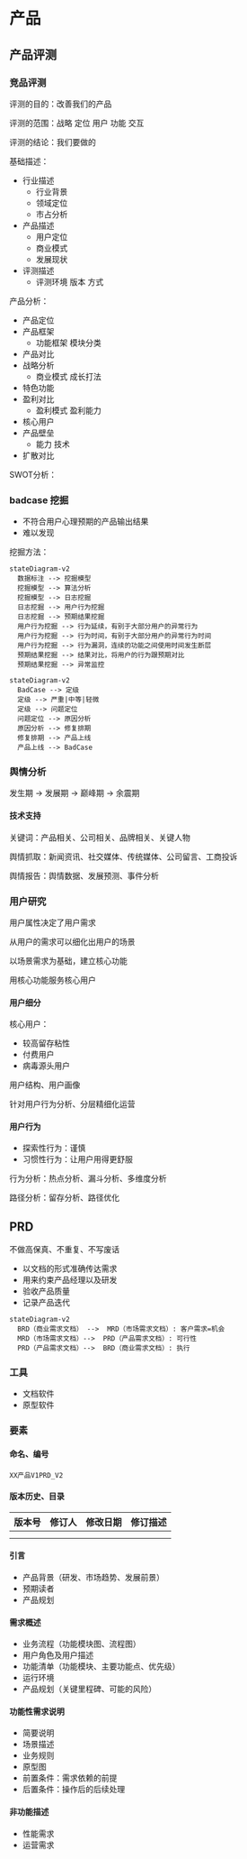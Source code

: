 # 产品

## 产品评测

### 竞品评测

评测的目的：改善我们的产品

评测的范围：战略 定位 用户 功能 交互

评测的结论：我们要做的

基础描述：

- 行业描述
  - 行业背景
  - 领域定位
  - 市占分析
- 产品描述
  - 用户定位
  - 商业模式
  - 发展现状
- 评测描述
  - 评测环境 版本 方式

产品分析：

- 产品定位
- 产品框架
  - 功能框架 模块分类
- 产品对比
- 战略分析
  - 商业模式 成长打法
- 特色功能
- 盈利对比
  - 盈利模式 盈利能力
- 核心用户
- 产品壁垒
  - 能力 技术
- 扩散对比

SWOT分析：

### badcase 挖掘

- 不符合用户心理预期的产品输出结果
- 难以发现

挖掘方法：

```mermaid
stateDiagram-v2
  数据标注 --> 挖掘模型
  挖掘模型 --> 算法分析
  挖掘模型 --> 日志挖掘
  日志挖掘 --> 用户行为挖掘
  日志挖掘 --> 预期结果挖掘
  用户行为挖掘 --> 行为延续，有别于大部分用户的异常行为
  用户行为挖掘 --> 行为时间，有别于大部分用户的异常行为时间
  用户行为挖掘 --> 行为漏洞，连续的功能之间使用时间发生断层
  预期结果挖掘 --> 结果对比，将用户的行为跟预期对比
  预期结果挖掘 --> 异常监控
```

```mermaid
stateDiagram-v2
  BadCase --> 定级
  定级 --> 严重|中等|轻微
  定级 --> 问题定位
  问题定位 --> 原因分析
  原因分析 --> 修复排期
  修复排期 --> 产品上线
  产品上线 --> BadCase
```

### 舆情分析

发生期 -> 发展期 -> 巅峰期 -> 余震期

#### 技术支持

关键词：产品相关、公司相关、品牌相关、关键人物

舆情抓取：新闻资讯、社交媒体、传统媒体、公司留言、工商投诉

舆情报告：舆情数据、发展预测、事件分析

### 用户研究

用户属性决定了用户需求

从用户的需求可以细化出用户的场景

以场景需求为基础，建立核心功能

用核心功能服务核心用户

#### 用户细分

核心用户：

- 较高留存粘性
- 付费用户
- 病毒源头用户

用户结构、用户画像

针对用户行为分析、分层精细化运营

#### 用户行为

- 探索性行为：谨慎
- 习惯性行为：让用户用得更舒服

行为分析：热点分析、漏斗分析、多维度分析

路径分析：留存分析、路径优化

## PRD

不做高保真、不重复、不写废话

- 以文档的形式准确传达需求
- 用来约束产品经理以及研发
- 验收产品质量
- 记录产品迭代

```mermaid
stateDiagram-v2
  BRD（商业需求文档） -->  MRD（市场需求文档）: 客户需求=机会
  MRD（市场需求文档）-->  PRD（产品需求文档）: 可行性
  PRD（产品需求文档）-->  BRD（商业需求文档）: 执行
```

### 工具

- 文档软件
- 原型软件

### 要素

#### 命名、编号

`XX产品V1PRD_V2`

#### 版本历史、目录

版本号 | 修订人 | 修改日期 | 修订描述
-|-|-|-
|||
|||

#### 引言

- 产品背景（研发、市场趋势、发展前景）
- 预期读者
- 产品规划

#### 需求概述

- 业务流程（功能模块图、流程图）
- 用户角色及用户描述
- 功能清单（功能模块、主要功能点、优先级）
- 运行环境
- 产品规划（关键里程碑、可能的风险）

#### 功能性需求说明

- 简要说明
- 场景描述
- 业务规则
- 原型图
- 前置条件：需求依赖的前提
- 后置条件：操作后的后续处理

#### 非功能描述

- 性能需求
- 运营需求
